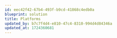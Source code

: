```yaml
---
id: eec42f42-67b4-493f-b9cd-41868c4edb0a
blueprint: solution
title: Platforms
updated_by: b7c7f4d4-e810-47c4-8310-994d4d84346a
updated_at: 1724360681
---
```

